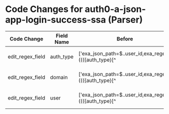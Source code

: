 # Code Changes for auth0-a-json-app-login-success-ssa (Parser)

| Code Change | Field Name | Before | After |
|-------------|------------|--------|-------|
| edit_regex_field | auth_type | ['exa_json_path=$..user_id,exa_regex=((({auth_type}[^|"]+)\|({domain}[^|"]+)\|({user}[\w\.\-]{1,40}\$?))|(({=auth_type}[^|"]+)\|))', 'user_id"+:"+((({auth_type}[^|"]+)\|({domain}[^|"]+)\|({user}[\w\.\-]{1,40}\$?))|(({=auth_type}[^|"]+)\|))'] | ['exa_json_path=$..user_id,exa_regex=((({auth_type}[^|"]+)\|({domain}[^|"]+)\|([\w\.\-]{1,40}\$?))|(({=auth_type}[^|"]+)\|))', 'user_id"+:"+((({auth_type}[^|"]+)\|({domain}[^|"]+)\|([\w\.\-]{1,40}\$?))|(({=auth_type}[^|"]+)\|))'] |
| edit_regex_field | domain | ['exa_json_path=$..user_id,exa_regex=((({auth_type}[^|"]+)\|({domain}[^|"]+)\|({user}[\w\.\-]{1,40}\$?))|(({=auth_type}[^|"]+)\|))', 'user_id"+:"+((({auth_type}[^|"]+)\|({domain}[^|"]+)\|({user}[\w\.\-]{1,40}\$?))|(({=auth_type}[^|"]+)\|))'] | ['exa_json_path=$..user_id,exa_regex=((({auth_type}[^|"]+)\|({domain}[^|"]+)\|([\w\.\-]{1,40}\$?))|(({=auth_type}[^|"]+)\|))', 'user_id"+:"+((({auth_type}[^|"]+)\|({domain}[^|"]+)\|([\w\.\-]{1,40}\$?))|(({=auth_type}[^|"]+)\|))'] |
| edit_regex_field | user | ['exa_json_path=$..user_id,exa_regex=((({auth_type}[^|"]+)\|({domain}[^|"]+)\|({user}[\w\.\-]{1,40}\$?))|(({=auth_type}[^|"]+)\|))', 'exa_json_path=$..user_name,exa_regex=(({email_address}([A-Za-z0-9]+[!#$%&\'+\/=?^_`~.-])*[A-Za-z0-9]+@({email_domain}[^\]\s"\\,\|]+\.[^\]\s"\\,\|]+))|({user}[\w\.\-]{1,40}\$?))', 'user_id"+:"+((({auth_type}[^|"]+)\|({domain}[^|"]+)\|({user}[\w\.\-]{1,40}\$?))|(({=auth_type}[^|"]+)\|))', 'user_name"+:"+(({email_address}([A-Za-z0-9]+[!#$%&\'+\/=?^_`~.-])*[A-Za-z0-9]+@({email_domain}[^\]\s"\\,\|]+\.[^\]\s"\\,\|]+))|({user}[\w\.\-]{1,40}\$?))"'] | ['exa_json_path=$..user_name,exa_regex=(({email_address}([A-Za-z0-9]+[!#$%&\'+\/=?^_`~.-])*[A-Za-z0-9]+@({email_domain}[^\]\s"\\,\|]+\.[^\]\s"\\,\|]+))|({user}[\w\.\-]{1,40}\$?))', 'user_name"+:"+(({email_address}([A-Za-z0-9]+[!#$%&\'+\/=?^_`~.-])*[A-Za-z0-9]+@({email_domain}[^\]\s"\\,\|]+\.[^\]\s"\\,\|]+))|({user}[\w\.\-]{1,40}\$?))"'] |